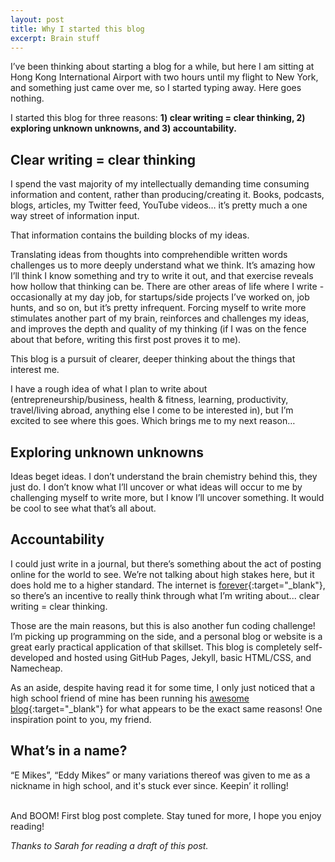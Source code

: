 ```yaml
---
layout: post
title: Why I started this blog
excerpt: Brain stuff
---
```

I’ve been thinking about starting a blog for a while, but here I am sitting at Hong Kong International Airport with two hours until my flight to New York, and something just came over me, so I started typing away. Here goes nothing.

I started this blog for three reasons: **1) clear writing = clear thinking, 2) exploring unknown unknowns, and 3) accountability.** 

## **Clear writing = clear thinking**

I spend the vast majority of my intellectually demanding time consuming information and content, rather than producing/creating it. Books, podcasts, blogs, articles, my Twitter feed, YouTube videos… it’s pretty much a one way street of information input. 

That information contains the building blocks of my ideas.

Translating ideas from thoughts into comprehendible written words challenges us to more deeply understand what we think. It’s amazing how I’ll think I know something and try to write it out, and that exercise reveals how hollow that thinking can be. There are other areas of life where I write - occasionally at my day job, for startups/side projects I’ve worked on, job hunts, and so on, but it’s pretty infrequent. Forcing myself to write more stimulates another part of my brain, reinforces and challenges my ideas, and improves the depth and quality of my thinking (if I was on the fence about that before, writing this first post proves it to me). 

This blog is a pursuit of clearer, deeper thinking about the things that interest me.

I have a rough idea of what I plan to write about (entrepreneurship/business, health & fitness, learning, productivity, travel/living abroad, anything else I come to be interested in), but I’m excited to see where this goes. Which brings me to my next reason…

## **Exploring unknown unknowns**

Ideas beget ideas. I don’t understand the brain chemistry behind this, they just do. I don’t know what I’ll uncover or what ideas will occur to me by challenging myself to write more, but I know I’ll uncover something. It would be cool to see what that’s all about.

## **Accountability**

I could just write in a journal, but there’s something about the act of posting online for the world to see. We’re not talking about high stakes here, but it does hold me to a higher standard. The internet is [forever](https://web.archive.org/){:target="_blank"}, so there’s an incentive to really think through what I’m writing about... clear writing = clear thinking.

Those are the main reasons, but this is also another fun coding challenge! I’m picking up programming on the side, and a personal blog or website is a great early practical application of that skillset. This blog is completely self-developed and hosted using GitHub Pages, Jekyll, basic HTML/CSS, and Namecheap.

As an aside, despite having read it for some time, I only just noticed that a high school friend of mine has been running his [awesome blog](https://blas.com/essays/){:target="_blank"} for what appears to be the exact same reasons! One inspiration point to you, my friend.

## **What’s in a name?**

“E Mikes”, “Eddy Mikes” or many variations thereof was given to me as a nickname in high school, and it's stuck ever since. Keepin’ it rolling!

<br/>
And BOOM! First blog post complete. Stay tuned for more, I hope you enjoy reading!

<p id="thanks-text"><em>Thanks to Sarah for reading a draft of this post.